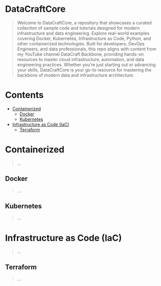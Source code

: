 # DataCraftCore

> Welcome to DataCraftCore, a repository that showcases a curated collection of sample code and tutorials designed for modern infrastructure and data engineering. Explore real-world examples covering Docker, Kubernetes, Infrastructure as Code, Python, and other containerized technologies. Built for developers, DevOps Engineers, and data professionals, this repo aligns with content from my YouTube channel DataCraft Backbone, providing hands-on resources to master cloud infrastructure, automation, and data engineering practices. Whether you’re just starting out or advancing your skills, DataCraftCore is your go-to resource for mastering the backbone of modern data and infrastructure architecture.

# Contents <!-- omit in toc -->

- [Containerized](#containerized)
  - [Docker](#docker)
  - [Kubernetes](#kubernetes)
- [Infrastructure as Code (IaC)](#infrastructure-as-code-iac)
  - [Terraform](#terraform)
 
# Containerized
> ...

## Docker
> ...

## Kubernetes
> ...

# Infrastructure as Code (IaC)
> ...

## Terraform
> ...
